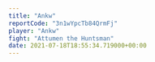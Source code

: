 ```yaml
---
title: "Ankw"
reportCode: "3n1wYpcTb84QrmFj"
player: "Ankw"
fight: "Attumen the Huntsman"
date: 2021-07-18T18:55:34.719000+00:00
---
```

